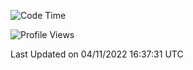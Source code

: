 <!--START_SECTION:waka-->
![Code Time](http://img.shields.io/badge/Code%20Time-284%20hrs-blue)

![Profile Views](http://img.shields.io/badge/Profile%20Views-3-blue)


 Last Updated on 04/11/2022 16:37:31 UTC
<!--END_SECTION:waka-->